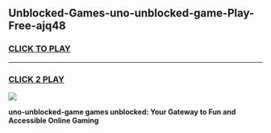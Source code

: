 
## Unblocked-Games-uno-unblocked-game-Play-Free-ajq48
<h3>
<a href="https://premium76.site?title=uno-unblocked-game&ref=24M">CLICK TO PLAY</a></h3>
<hr>

<h3>
<a href="https://premium76.site?title=uno-unblocked-game&ref=24M">CLICK 2 PLAY</a>
  
</h3>

<a href="https://premium76.site?title=uno-unblocked-game&ref=24M"><img src="https://clearcache.store/games.png"></a>


**uno-unblocked-game games unblocked: Your Gateway to Fun and Accessible Online Gaming**
